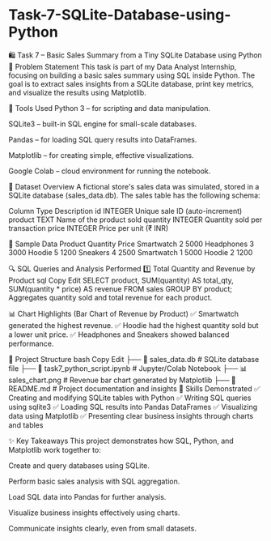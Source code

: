 # Task-7-SQLite-Database-using-Python

🛍️ Task 7 – Basic Sales Summary from a Tiny SQLite Database using Python
📘 Problem Statement
This task is part of my Data Analyst Internship, focusing on building a basic sales summary using SQL inside Python. The goal is to extract sales insights from a SQLite database, print key metrics, and visualize the results using Matplotlib.

🧰 Tools Used
Python 3 – for scripting and data manipulation.

SQLite3 – built-in SQL engine for small-scale databases.

Pandas – for loading SQL query results into DataFrames.

Matplotlib – for creating simple, effective visualizations.

Google Colab – cloud environment for running the notebook.

💾 Dataset Overview
A fictional store's sales data was simulated, stored in a SQLite database (sales_data.db). The sales table has the following schema:

Column	Type	Description
id	INTEGER	Unique sale ID (auto-increment)
product	TEXT	Name of the product sold
quantity	INTEGER	Quantity sold per transaction
price	INTEGER	Price per unit (₹ INR)

🧪 Sample Data
Product	Quantity	Price
Smartwatch	2	5000
Headphones	3	3000
Hoodie	5	1200
Sneakers	4	2500
Smartwatch	1	5000
Hoodie	2	1200

🔍 SQL Queries and Analysis Performed
1️⃣ Total Quantity and Revenue by Product
sql
Copy
Edit
SELECT product, 
       SUM(quantity) AS total_qty, 
       SUM(quantity * price) AS revenue 
FROM sales 
GROUP BY product;
Aggregates quantity sold and total revenue for each product.

📊 Chart Highlights (Bar Chart of Revenue by Product)
✅ Smartwatch generated the highest revenue.
✅ Hoodie had the highest quantity sold but a lower unit price.
✅ Headphones and Sneakers showed balanced performance.



📁 Project Structure
bash
Copy
Edit
├── 📜 sales_data.db           # SQLite database file
├── 📜 task7_python_script.ipynb  # Jupyter/Colab Notebook
├── 📊 sales_chart.png         # Revenue bar chart generated by Matplotlib
├── 📄 README.md               # Project documentation and insights
📌 Skills Demonstrated
✅ Creating and modifying SQLite tables with Python
✅ Writing SQL queries using sqlite3
✅ Loading SQL results into Pandas DataFrames
✅ Visualizing data using Matplotlib
✅ Presenting clear business insights through charts and tables

✨ Key Takeaways
This project demonstrates how SQL, Python, and Matplotlib work together to:

Create and query databases using SQLite.

Perform basic sales analysis with SQL aggregation.

Load SQL data into Pandas for further analysis.

Visualize business insights effectively using charts.

Communicate insights clearly, even from small datasets.

